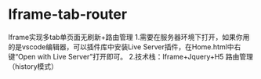 # Iframe-tab-router
Iframe实现多tab单页面无刷新+路由管理
1.需要在服务器环境下打开，如果你用的是vscode编辑器，可以插件库中安装Live Server插件，在Home.html中右键“Open with Live Server”打开即可。
2.技术栈：Iframe+Jquery+H5 路由管理（history模式）
